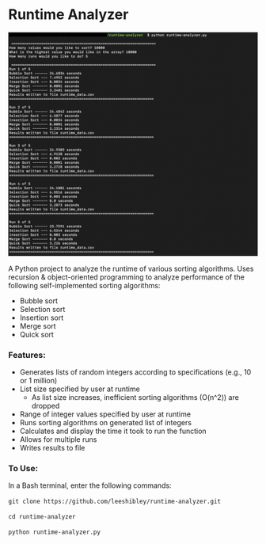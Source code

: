 # Runtime Analyzer 

![The runtime analyzer in action.](img/demo.png)

A Python project to analyze the runtime of various sorting algorithms. Uses recursion & object-oriented programming to analyze performance of the following self-implemented sorting algorithms:
* Bubble sort
* Selection sort
* Insertion sort
* Merge sort
* Quick sort

### Features:
* Generates lists of random integers according to specifications (e.g., 10 or 1 million)
* List size specified by user at runtime
  * As list size increases, inefficient sorting algorithms (O(n^2)) are dropped
* Range of integer values specified by user at runtime
* Runs sorting algorithms on generated list of integers
* Calculates and display the time it took to run the function
* Allows for multiple runs
* Writes results to file

### To Use:
In a Bash terminal, enter the following commands:

`git clone https://github.com/leeshibley/runtime-analyzer.git`

`cd runtime-analyzer`

`python runtime-analyzer.py`
